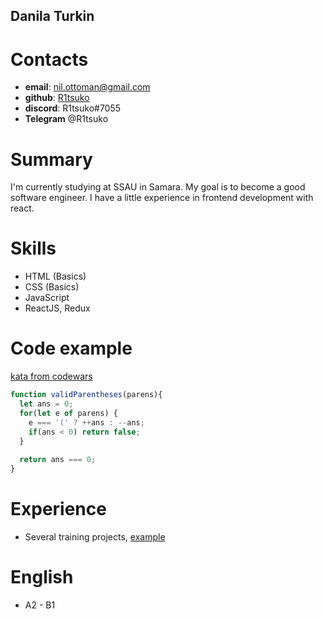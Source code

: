 ## Danila Turkin
# Contacts

* **email**: nil.ottoman@gmail.com
* **github**: [R1tsuko](https://github.com/R1tsuko)
* **discord**: R1tsuko#7055
* **Telegram** @R1tsuko

# Summary

I'm currently studying at SSAU in Samara. My goal is to become a good software engineer. I have a little experience in frontend development with react.

# Skills

* HTML (Basics)
* CSS (Basics)
* JavaScript
* ReactJS, Redux

# Code example

[kata from codewars](https://www.codewars.com/kata/52774a314c2333f0a7000688)

```javascript
function validParentheses(parens){
  let ans = 0;
  for(let e of parens) {
    e === '(' ? ++ans : --ans;
    if(ans < 0) return false;
  }
  
  return ans === 0;
}
```
# Experience

* Several training projects, [example](https://r1tsuko.github.io/soccer-stat)

# English

* A2 - B1